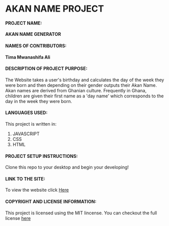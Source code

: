 # AKAN NAME PROJECT
#### **PROJECT NAME:**
__AKAN NAME GENERATOR__

#### **NAMES OF CONTRIBUTORS:**
__Tima Mwanashifa Ali__

#### **DESCRIPTION OF PROJECT PURPOSE:**

The Website takes a user's birthday and calculates the day of the week they were born and then depending on their gender outputs their Akan Name. Akan names are derived from Ghanian culture. Frequently in Ghana, children are given their first name as a 'day name' which corresponds to the day in the week they were born.

#### **LANGUAGES USED:**

This project is written in:
1. JAVASCRIPT 
2. CSS
3. HTML

#### **PROJECT SETUP INSTRUCTIONS:** 
Clone this repo to your desktop and begin your developing!


#### **LINK TO THE SITE:**
To view the website click [Here](Timaali.com)
 
 
#### **COPYRIGHT AND LICENSE INFORMATION:**
 This project is licensed using the MIT lincense.
 You can checkout the full license [here](https://github.com/timaali/AKAN-NAME-PROJECT/blob/master/LICENCE.txt)

